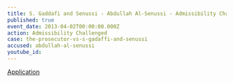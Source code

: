 ```yaml
---
title: S. Gaddafi and Senussi - Abdullah Al-Senussi - Admissibility Challenged
published: true
event_date: 2013-04-02T00:00:00.000Z
action: Admissibility Challenged
case: the-prosecutor-vs-s-gadaffi-and-senussi
accused: abdullah-al-senussi
youtube_id:
---
```



[Application](https://www.icc-cpi.int/Pages/record.aspx?docNo=ICC-01/11-01/11-307-Red2)